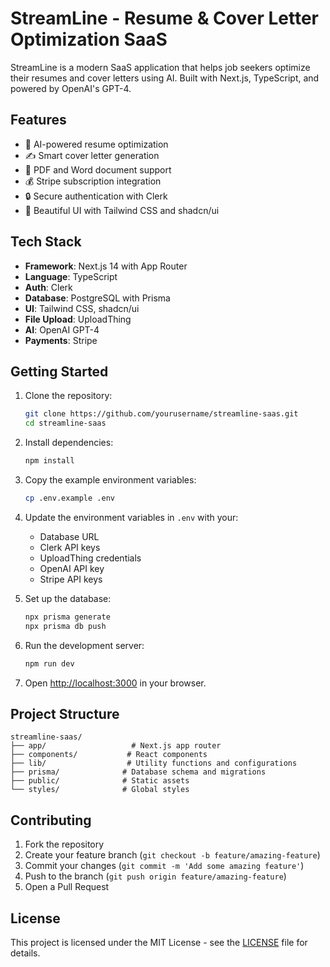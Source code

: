 # StreamLine - Resume & Cover Letter Optimization SaaS

StreamLine is a modern SaaS application that helps job seekers optimize their resumes and cover letters using AI. Built with Next.js, TypeScript, and powered by OpenAI's GPT-4.

## Features

- 🤖 AI-powered resume optimization
- ✍️ Smart cover letter generation
- 📄 PDF and Word document support
- 💰 Stripe subscription integration
- 🔒 Secure authentication with Clerk
- 🎨 Beautiful UI with Tailwind CSS and shadcn/ui

## Tech Stack

- **Framework**: Next.js 14 with App Router
- **Language**: TypeScript
- **Auth**: Clerk
- **Database**: PostgreSQL with Prisma
- **UI**: Tailwind CSS, shadcn/ui
- **File Upload**: UploadThing
- **AI**: OpenAI GPT-4
- **Payments**: Stripe

## Getting Started

1. Clone the repository:
   ```bash
   git clone https://github.com/yourusername/streamline-saas.git
   cd streamline-saas
   ```

2. Install dependencies:
   ```bash
   npm install
   ```

3. Copy the example environment variables:
   ```bash
   cp .env.example .env
   ```

4. Update the environment variables in `.env` with your:
   - Database URL
   - Clerk API keys
   - UploadThing credentials
   - OpenAI API key
   - Stripe API keys

5. Set up the database:
   ```bash
   npx prisma generate
   npx prisma db push
   ```

6. Run the development server:
   ```bash
   npm run dev
   ```

7. Open [http://localhost:3000](http://localhost:3000) in your browser.

## Project Structure

```
streamline-saas/
├── app/                   # Next.js app router
├── components/           # React components
├── lib/                  # Utility functions and configurations
├── prisma/              # Database schema and migrations
├── public/              # Static assets
└── styles/              # Global styles
```

## Contributing

1. Fork the repository
2. Create your feature branch (`git checkout -b feature/amazing-feature`)
3. Commit your changes (`git commit -m 'Add some amazing feature'`)
4. Push to the branch (`git push origin feature/amazing-feature`)
5. Open a Pull Request

## License

This project is licensed under the MIT License - see the [LICENSE](LICENSE) file for details. 